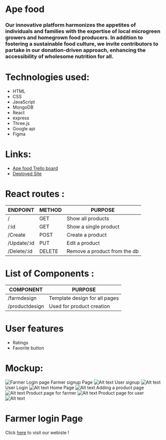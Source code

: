 # Ape food
### Our innovative platform harmonizes the appetites of individuals and families with the expertise of local microgreen growers and homegrown food producers. In addition to fostering a sustainable food culture, we invite contributors to partake in our donation-driven approach, enhancing the accessibility of wholesome nutrition for all.

# Technologies used:
* HTML 
* CSS
* JavaScript
* MongoDB
* React
* express
* Three.js
* Google api
* Figma

# Links: 
- [Ape food Trello board](https://trello.com/b/2Nur9hRb/apefoodnet)
- [Deployed Site](https://u3proapefe.vercel.app/)


# React routes :
| ENDPOINT         | METHOD        | PURPOSE |
|------------------|-------------|---------|
|/            |  GET        | Show all products |
|/:id      |    GET     | Show a single product |
|/Create     |  POST   |  Create a product |
|/Update/:id      |  PUT    | Edit a product |
|/Delete/:id       |  DELETE       | Remove a product from the db |

# List of Components :
| COMPONENT        |    PURPOSE    |
|------------------|---------|
|/farmdesign        | Template design for all pages |
|/productdesign      | Used for  product creation |


# User features
- Ratings
- Favorite button

# Mockup: 
![Farmer Login page](<images/farmer login page.png>)  Farmer signup Page ![Alt text](<images/farmer Signup page.png>) User signup ![Alt text](<images/User signup page.png>) User Login ![Alt text](<images/User login page.png>) Home Page ![Alt text](<images/Home page.png>) Adding a product page ![Alt text](images/Frame.png) Product page for farmer ![Alt text](<images/Product page for farmer.png>) Product page for user ![Alt text](<images/Product page for user.png>)

# Farmer login Page  
Click [here]() to visit our webiste !
